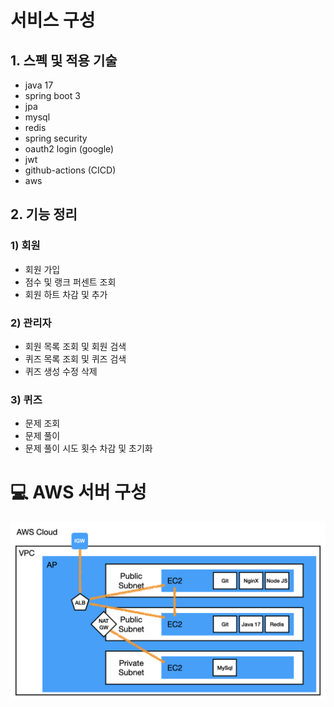 # 서비스 구성
## 1. 스펙 및 적용 기술
- java 17
- spring boot 3
- jpa
- mysql
- redis
- spring security
- oauth2 login (google)
- jwt
- github-actions (CICD)
- aws

## 2.  기능 정리
### 1) 회원
- 회원 가입
- 점수 및 랭크 퍼센트 조회
- 회원 하트 차감 및 추가
### 2) 관리자
- 회원 목록 조회 및 회원 검색
- 퀴즈 목록 조회 및 퀴즈 검색
- 퀴즈 생성 수정 삭제
### 3) 퀴즈
- 문제 조회
- 문제 풀이
- 문제 풀이 시도 횟수 차감 및 초기화


# 💻 AWS 서버 구성
<img src="./documents/aws.png" alt="시스템 아키텍처" width="800"/>

